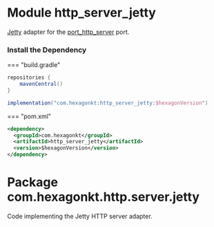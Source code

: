 
# Module http_server_jetty

[Jetty] adapter for the [port_http_server] port.

[Jetty]: https://www.eclipse.org/jetty
[port_http_server]: /port_http_server

### Install the Dependency

=== "build.gradle"
  ```groovy
  repositories {
      mavenCentral()
  }

  implementation("com.hexagonkt:http_server_jetty:$hexagonVersion")
  ```

=== "pom.xml"
  ```xml
  <dependency>
    <groupId>com.hexagonkt</groupId>
    <artifactId>http_server_jetty</artifactId>
    <version>$hexagonVersion</version>
  </dependency>
  ```

# Package com.hexagonkt.http.server.jetty

Code implementing the Jetty HTTP server adapter.
